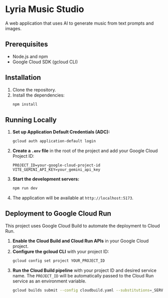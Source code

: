 # Lyria Music Studio

A web application that uses AI to generate music from text prompts and images.

## Prerequisites

*   Node.js and npm
*   Google Cloud SDK (gcloud CLI)

## Installation

1.  Clone the repository.
2.  Install the dependencies:
    ```bash
    npm install
    ```

## Running Locally

1.  **Set up Application Default Credentials (ADC):**
    ```bash
    gcloud auth application-default login
    ```
2.  **Create a `.env` file** in the root of the project and add your Google Cloud Project ID:
    ```
    PROJECT_ID=your-google-cloud-project-id
    VITE_GEMINI_API_KEY=your_gemini_api_key
    ```
3.  **Start the development servers:**
    ```bash
    npm run dev
    ```
4.  The application will be available at `http://localhost:5173`.

## Deployment to Google Cloud Run

This project uses Google Cloud Build to automate the deployment to Cloud Run.

1.  **Enable the Cloud Build and Cloud Run APIs** in your Google Cloud project.
2.  **Configure the gcloud CLI** with your project ID:
    ```bash
    gcloud config set project YOUR_PROJECT_ID
    ```
3.  **Run the Cloud Build pipeline** with your project ID and desired service name. The `PROJECT_ID` will be automatically passed to the Cloud Run service as an environment variable.
    ```bash
    gcloud builds submit --config cloudbuild.yaml --substitutions=_SERVICE_NAME=your-service-name,_PROJECT_ID=your-project-id .
    ```